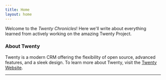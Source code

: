 ```yaml
---
title: Home
layout: home
---
```


Welcome to the *Twenty Chronicles*! Here we'll write about everything learned from actively working on the amazing Twenty Project. 

### About Twenty

Twenty is a modern CRM offering the flexibility of open source, advanced features, and a sleek design. To learn more about Twenty, visit the [Twenty Website].

----

[Twenty Website]: https://twenty.com/

